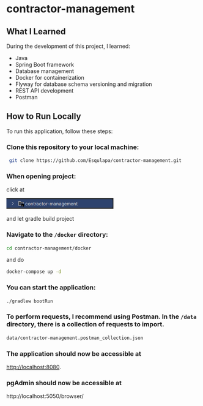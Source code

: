 # contractor-management

## What I Learned

During the development of this project, I learned:

- Java
- Spring Boot framework
- Database management
- Docker for containerization
- Flyway for database schema versioning and migration
- REST API development
- Postman

## How to Run Locally

To run this application, follow these steps:

###  Clone this repository to your local machine:
  ```bash
   git clone https://github.com/Esqulapa/contractor-management.git
   ```

###  When opening project:

click at  

![img.png](data/img.png)

and let gradle build project

###  Navigate to the `/docker` directory:
  ```bash
cd contractor-management/docker  
   ```

and do 
  ```bash
docker-compose up -d   
   ```

### You can start the application:

  ```bash
./gradlew bootRun   
   ```


### To perform requests, I recommend using Postman. In the `/data` directory, there is a collection of requests to import. 
```bash
data/contractor-management.postman_collection.json
```
###  The application should now be accessible at 

[http://localhost:8080](http://localhost:8080).

### pgAdmin should now be accessible at 

http://localhost:5050/browser/
   






